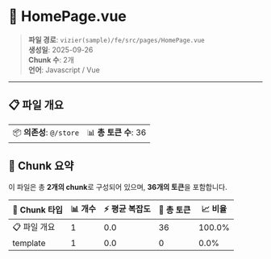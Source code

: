 # 📄 HomePage.vue

> **파일 경로**: `vizier(sample)/fe/src/pages/HomePage.vue`  
> **생성일**: 2025-09-26  
> **Chunk 수**: 2개  
> **언어**: Javascript / Vue
---


## 📋 파일 개요

| | |
|--|--|
| 📦 **의존성**: `@/store` | 📊 **총 토큰 수**: 36 |






## 🧩 Chunk 요약

이 파일은 총 **2개의 chunk**로 구성되어 있으며, **36개의 토큰**을 포함합니다.

| 🧩 Chunk 타입 | 📊 개수 | ⚡ 평균 복잡도 | 📝 총 토큰 | 📈 비율 |
|---------------|--------|-------------|----------|--------|
| 📋 파일 개요 | 1 | 0.0 | 36 | 100.0% |
| template | 1 | 0.0 | 0 | 0.0% |


